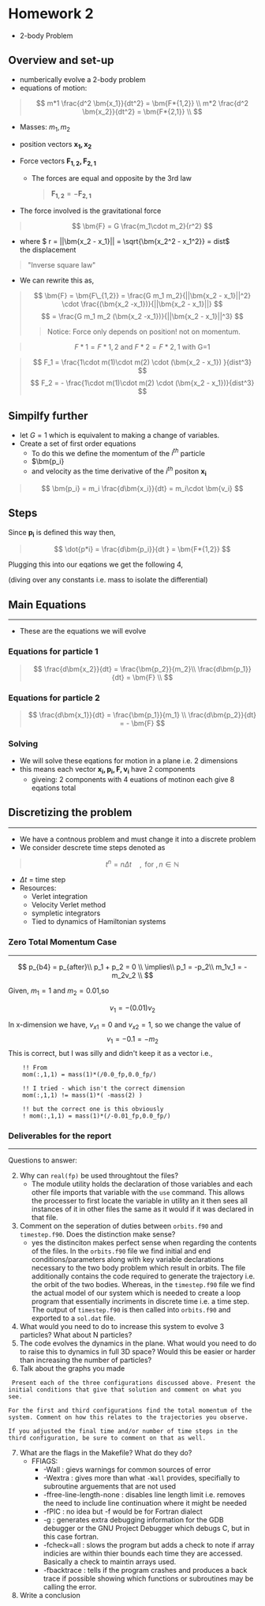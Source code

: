 # Homework 2

- 2-body Problem

## Overview and set-up

- numberically evolve a 2-body problem
- equations of motion:

> $$ m*1 \frac{d^2 \bm{x_1}}{dt^2} = \bm{F*{1,2}} \\ m*2 \frac{d^2 \bm{x_2}}{dt^2} = \bm{F*{2,1}} \\ $$

- Masses: $m_1, m_2$
- position vectors $\bm{x_1, x_2}$
- Force vectors $\bm{F_{1,2}, F_{2,1}}$

  - The forces are equal and opposite by the 3rd law
    > $\bm{F_{1,2}}= -\bm{F_{2,1}}$

- The force involved is the gravitational force

> $$ \bm{F} = G \frac{m_1\cdot m_2}{r^2} $$

- where $ r = ||\bm{x_2 - x_1}|| = \sqrt{\bm{x_2^2 - x_1^2}} = dist$ \
  the displacement

> "Inverse square law"

- We can rewrite this as,

> $$ \bm{F} = \bm{F\_{1,2}} = \frac{G m_1 m_2}{||\bm{x_2 - x_1}||^2} \cdot \frac{(\bm{x_2 -x_1})}{||\bm{x_2 - x_1}||} $$
> $$ = \frac{G m_1 m_2 (\bm{x_2 -x_1})}{||\bm{x_2 - x_1}||^3} $$
>
> > Notice: Force only depends on position! not on momentum.

> $$ F*1 = F*{1,2} \text{ and } F*2 = F*{2,1}\text{ with G=1}$$

> $$ F_1 = \frac{1\cdot m(1)\cdot m(2) \cdot (\bm{x_2 - x_1}) }{dist^3} $$
> $$ F_2 = - \frac{1\cdot m(1)\cdot m(2) \cdot (\bm{x_2 - x_1})}{dist^3} $$

## Simpilfy further

- let $G=1$ which is equivalent to making a change of variables.
- Create a set of first order equations
  - To do this we define the momentum of the $i^{th}$ particle
  - $\bm{p_i}
  - and velocity as the time derivative of the $i^{th}$ positon $\bm{x_i}$

> $$ \bm{p_i} = m_i \frac{d\bm{x_i}}{dt} = m_i\cdot \bm{v_i} $$

## Steps

Since $\bm{p_i}$ is defined this way then,

> $$ \dot{p*i} = \frac{d\bm{p_i}}{dt } = \bm{F*{1,2}} $$

Plugging this into our eqations we get the following 4,

(diving over any constants i.e. mass to isolate the differential)

## Main Equations

---

- These are the equations we will evolve

### Equations for particle 1

> $$ \frac{d\bm{x_2}}{dt} = \frac{\bm{p_2}}{m_2}\\ \frac{d\bm{p_1}}{dt} = \bm{F} \\ $$

### Equations for particle 2

> $$ \frac{d\bm{x_1}}{dt} = \frac{\bm{p_1}}{m_1} \\ \frac{d\bm{p_2}}{dt} = - \bm{F} $$

### Solving

- We will solve these eqations for motion in a plane i.e. 2 dimensions
- this means each vector $\bm{x_i, p_i, F, v_i}$ have 2 components
  - giveing: 2 components with 4 euations of motinon each give 8 eqations total

## Discretizing the problem

---

- We have a contnous problem and must change it into a discrete problem
- We consider descrete time steps denoted as

> $$ t^n = n\Delta t \quad , \text{ for }, n\in \mathbb{N} $$

- $\Delta t$ = time step
- Resources:
  - Verlet integration
  - Velocity Verlet method
  - sympletic integrators
  - Tied to dynamics of Hamiltonian systems

### Zero Total Momentum Case

---

$$
p_{b4} = p_{after}\\
p_1 + p_2 = 0 \\
\implies\\
p_1 = -p_2\\
m_1v_1 = -m_2v_2 \\
$$

Given, $m_1 = 1$ and $m_2 = 0.01$,so

$$
v_1 = -(0.01)v_2
$$

In x-dimension we have, $v_{x1}= 0$ and $v_{x2}= 1$, so we change the value of $$v_1 = -0.1 = -m_2$$ This is correct, but I was silly and didn't keep it as a vector i.e.,

```
    !! From
    mom(:,1,1) = mass(1)*(/0.0_fp,0.0_fp/)

    !! I tried - which isn't the correct dimension
    mom(:,1,1) != mass(1)*( -mass(2) )

    !! but the correct one is this obviously
    ! mom(:,1,1) = mass(1)*(/-0.01_fp,0.0_fp/)

```

### Deliverables for the report

---

Questions to answer:

2. Why can `real(fp)` be used throughtout the files?
   - The module utility holds the declaration of those variables and each other file imports that variable with the `use` command. This allows the processer to first locate the variable in utility an it then sees all instances of it in other files the same as it would if it was declared in that file.
3. Comment on the seperation of duties between `orbits.f90` and `timestep.f90`. Does the distinction make sense?
   - yes the distinciton makes perfect sense when regarding the contents of the files. In the `orbits.f90` file we find initial and end conditions/parameters along with key variable declarations necessary to the two body problem which result in orbits. The file additionally contains the code required to generate the trajectory i.e. the orbit of the two bodies. Whereas, in the `timestep.f90` file we find the actual model of our system which is needed to create a loop program that essentially incriments in discrete time i.e. a time step. The output of `timestep.f90` is then called into `orbits.f90` and exported to a `sol.dat` file.
4. What would you need to do to increase this system to evolve 3 particles? What about N particles?
5. The code evolves the dynamics in the plane. What would you need to do to raise this to dynamics in full 3D space? Would this be easier or harder than increasing the number of particles?
6. Talk about the graphs you made

```
 Present each of the three configurations discussed above. Present the initial conditions that give that solution and comment on what you see.

For the first and third configurations find the total momentum of the system. Comment on how this relates to the trajectories you observe.

If you adjusted the final time and/or number of time steps in the third configuration, be sure to comment on that as well.
```

7. What are the flags in the Makefile? What do they do?
   - FFlAGS:
     - -Wall : gievs warnings for common sources of error
     - -Wextra : gives more than what `-Wall` provides, specifially to subroutine arguements that are not used
     - -ffree-line-length-none : disables line length limit i.e. removes the need to include line continuation where it might be needed
     - -fPIC : no idea but -f would be for Fortran dialect
     - -g : generates extra debugging information for the GDB debugger or the GNU Project Debugger which debugs C, but in this case fortran.
     - -fcheck=all : slows the program but adds a check to note if array indicies are within thier bounds each time they are accessed. Basically a check to maintin arrays used.
     - -fbacktrace : tells if the program crashes and produces a back trace if possible showing which functions or subroutines may be calling the error.
8. Write a conclusion
